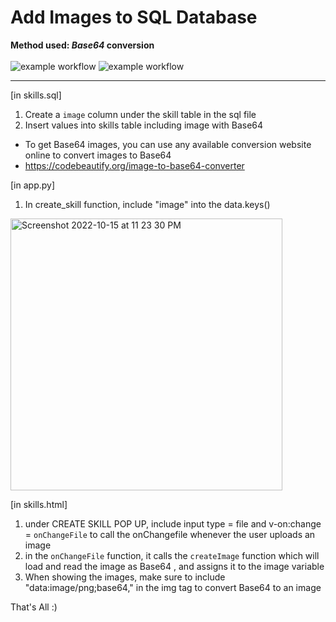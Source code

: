 # Add Images to SQL Database
**Method used: <em>Base64</em> conversion**
<br>
<br>
![example workflow](https://img.shields.io/badge/Build%20In-CSS%2C%20HTML%2C%20Vue.js-blue)
![example workflow](https://img.shields.io/badge/Build%20with-Flask-brightgreen)
__________________________________________________

[in skills.sql]
1. Create a `image` column under the skill table in the sql file 
2. Insert values into skills table including image with Base64 
- To get Base64 images, you can use any available conversion website online to convert images to Base64
- https://codebeautify.org/image-to-base64-converter

[in app.py]
1. In create_skill function, include "image" into the data.keys()
<img width="435" alt="Screenshot 2022-10-15 at 11 23 30 PM" src="https://user-images.githubusercontent.com/85498185/195994463-01fc30dc-f27d-47ef-b101-0026f921154f.png">

[in skills.html]
1. under CREATE SKILL POP UP, include input type = file and v-on:change = `onChangeFile` to call the onChangefile whenever the user uploads an image
2. in the `onChangeFile` function, it calls the `createImage` function which will load and read the image as Base64 , and assigns it to the image variable
3. When showing the images, make sure to include "data:image/png;base64," in the img tag to convert Base64 to an image

That's All :)
